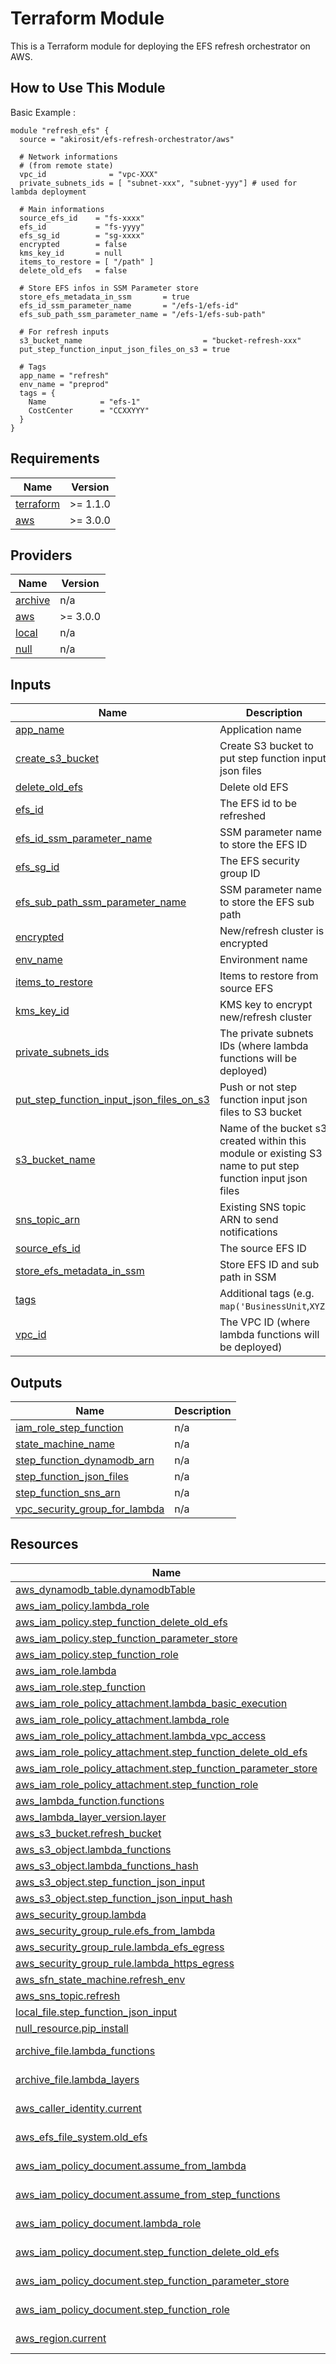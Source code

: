 # Terraform Module 

This is a Terraform module for deploying the EFS refresh orchestrator on AWS.

## How to Use This Module

Basic Example :

```hcl
module "refresh_efs" {
  source = "akirosit/efs-refresh-orchestrator/aws"

  # Network informations
  # (from remote state)
  vpc_id              = "vpc-XXX"
  private_subnets_ids = [ "subnet-xxx", "subnet-yyy"] # used for lambda deployment

  # Main informations
  source_efs_id    = "fs-xxxx"
  efs_id           = "fs-yyyy"
  efs_sg_id        = "sg-xxxx"
  encrypted        = false
  kms_key_id       = null
  items_to_restore = [ "/path" ]
  delete_old_efs   = false

  # Store EFS infos in SSM Parameter store
  store_efs_metadata_in_ssm       = true
  efs_id_ssm_parameter_name       = "/efs-1/efs-id"
  efs_sub_path_ssm_parameter_name = "/efs-1/efs-sub-path"

  # For refresh inputs
  s3_bucket_name                           = "bucket-refresh-xxx"
  put_step_function_input_json_files_on_s3 = true

  # Tags
  app_name = "refresh"
  env_name = "preprod"
  tags = {
    Name            = "efs-1"
    CostCenter      = "CCXXYYY"
  }
}
```

## Requirements

| Name | Version |
|------|---------|
| <a name="requirement_terraform"></a> [terraform](#requirement\_terraform) | >= 1.1.0 |
| <a name="requirement_aws"></a> [aws](#requirement\_aws) | >= 3.0.0 |

## Providers

| Name | Version |
|------|---------|
| <a name="provider_archive"></a> [archive](#provider\_archive) | n/a |
| <a name="provider_aws"></a> [aws](#provider\_aws) | >= 3.0.0 |
| <a name="provider_local"></a> [local](#provider\_local) | n/a |
| <a name="provider_null"></a> [null](#provider\_null) | n/a |

## Inputs

| Name | Description | Type | Default | Required |
|------|-------------|------|---------|:--------:|
| <a name="input_app_name"></a> [app\_name](#input\_app\_name) | Application name | `string` | n/a | yes |
| <a name="input_create_s3_bucket"></a> [create\_s3\_bucket](#input\_create\_s3\_bucket) | Create S3 bucket to put step function input json files | `bool` | `false` | no |
| <a name="input_delete_old_efs"></a> [delete\_old\_efs](#input\_delete\_old\_efs) | Delete old EFS | `bool` | `false` | no |
| <a name="input_efs_id"></a> [efs\_id](#input\_efs\_id) | The EFS id to be refreshed | `string` | n/a | yes |
| <a name="input_efs_id_ssm_parameter_name"></a> [efs\_id\_ssm\_parameter\_name](#input\_efs\_id\_ssm\_parameter\_name) | SSM parameter name to store the EFS ID | `string` | n/a | yes |
| <a name="input_efs_sg_id"></a> [efs\_sg\_id](#input\_efs\_sg\_id) | The EFS security group ID | `string` | n/a | yes |
| <a name="input_efs_sub_path_ssm_parameter_name"></a> [efs\_sub\_path\_ssm\_parameter\_name](#input\_efs\_sub\_path\_ssm\_parameter\_name) | SSM parameter name to store the EFS sub path | `string` | n/a | yes |
| <a name="input_encrypted"></a> [encrypted](#input\_encrypted) | New/refresh cluster is encrypted | `bool` | `false` | no |
| <a name="input_env_name"></a> [env\_name](#input\_env\_name) | Environment name | `string` | n/a | yes |
| <a name="input_items_to_restore"></a> [items\_to\_restore](#input\_items\_to\_restore) | Items to restore from source EFS | `list(string)` | n/a | yes |
| <a name="input_kms_key_id"></a> [kms\_key\_id](#input\_kms\_key\_id) | KMS key to encrypt new/refresh cluster | `string` | `null` | no |
| <a name="input_private_subnets_ids"></a> [private\_subnets\_ids](#input\_private\_subnets\_ids) | The private subnets IDs (where lambda functions will be deployed) | `list(string)` | n/a | yes |
| <a name="input_put_step_function_input_json_files_on_s3"></a> [put\_step\_function\_input\_json\_files\_on\_s3](#input\_put\_step\_function\_input\_json\_files\_on\_s3) | Push or not step function input json files to S3 bucket | `bool` | `false` | no |
| <a name="input_s3_bucket_name"></a> [s3\_bucket\_name](#input\_s3\_bucket\_name) | Name of the bucket s3 created within this module or existing S3 name to put step function input json files | `string` | `null` | no |
| <a name="input_sns_topic_arn"></a> [sns\_topic\_arn](#input\_sns\_topic\_arn) | Existing SNS topic ARN to send notifications | `string` | `null` | no |
| <a name="input_source_efs_id"></a> [source\_efs\_id](#input\_source\_efs\_id) | The source EFS ID | `string` | n/a | yes |
| <a name="input_store_efs_metadata_in_ssm"></a> [store\_efs\_metadata\_in\_ssm](#input\_store\_efs\_metadata\_in\_ssm) | Store EFS ID and sub path in SSM | `bool` | `false` | no |
| <a name="input_tags"></a> [tags](#input\_tags) | Additional tags (e.g. `map('BusinessUnit`,`XYZ`) | `map(string)` | `{}` | no |
| <a name="input_vpc_id"></a> [vpc\_id](#input\_vpc\_id) | The VPC ID (where lambda functions will be deployed) | `any` | n/a | yes |

## Outputs

| Name | Description |
|------|-------------|
| <a name="output_iam_role_step_function"></a> [iam\_role\_step\_function](#output\_iam\_role\_step\_function) | n/a |
| <a name="output_state_machine_name"></a> [state\_machine\_name](#output\_state\_machine\_name) | n/a |
| <a name="output_step_function_dynamodb_arn"></a> [step\_function\_dynamodb\_arn](#output\_step\_function\_dynamodb\_arn) | n/a |
| <a name="output_step_function_json_files"></a> [step\_function\_json\_files](#output\_step\_function\_json\_files) | n/a |
| <a name="output_step_function_sns_arn"></a> [step\_function\_sns\_arn](#output\_step\_function\_sns\_arn) | n/a |
| <a name="output_vpc_security_group_for_lambda"></a> [vpc\_security\_group\_for\_lambda](#output\_vpc\_security\_group\_for\_lambda) | n/a |

## Resources

| Name | Type |
|------|------|
| [aws_dynamodb_table.dynamodbTable](https://registry.terraform.io/providers/hashicorp/aws/latest/docs/resources/dynamodb_table) | resource |
| [aws_iam_policy.lambda_role](https://registry.terraform.io/providers/hashicorp/aws/latest/docs/resources/iam_policy) | resource |
| [aws_iam_policy.step_function_delete_old_efs](https://registry.terraform.io/providers/hashicorp/aws/latest/docs/resources/iam_policy) | resource |
| [aws_iam_policy.step_function_parameter_store](https://registry.terraform.io/providers/hashicorp/aws/latest/docs/resources/iam_policy) | resource |
| [aws_iam_policy.step_function_role](https://registry.terraform.io/providers/hashicorp/aws/latest/docs/resources/iam_policy) | resource |
| [aws_iam_role.lambda](https://registry.terraform.io/providers/hashicorp/aws/latest/docs/resources/iam_role) | resource |
| [aws_iam_role.step_function](https://registry.terraform.io/providers/hashicorp/aws/latest/docs/resources/iam_role) | resource |
| [aws_iam_role_policy_attachment.lambda_basic_execution](https://registry.terraform.io/providers/hashicorp/aws/latest/docs/resources/iam_role_policy_attachment) | resource |
| [aws_iam_role_policy_attachment.lambda_role](https://registry.terraform.io/providers/hashicorp/aws/latest/docs/resources/iam_role_policy_attachment) | resource |
| [aws_iam_role_policy_attachment.lambda_vpc_access](https://registry.terraform.io/providers/hashicorp/aws/latest/docs/resources/iam_role_policy_attachment) | resource |
| [aws_iam_role_policy_attachment.step_function_delete_old_efs](https://registry.terraform.io/providers/hashicorp/aws/latest/docs/resources/iam_role_policy_attachment) | resource |
| [aws_iam_role_policy_attachment.step_function_parameter_store](https://registry.terraform.io/providers/hashicorp/aws/latest/docs/resources/iam_role_policy_attachment) | resource |
| [aws_iam_role_policy_attachment.step_function_role](https://registry.terraform.io/providers/hashicorp/aws/latest/docs/resources/iam_role_policy_attachment) | resource |
| [aws_lambda_function.functions](https://registry.terraform.io/providers/hashicorp/aws/latest/docs/resources/lambda_function) | resource |
| [aws_lambda_layer_version.layer](https://registry.terraform.io/providers/hashicorp/aws/latest/docs/resources/lambda_layer_version) | resource |
| [aws_s3_bucket.refresh_bucket](https://registry.terraform.io/providers/hashicorp/aws/latest/docs/resources/s3_bucket) | resource |
| [aws_s3_object.lambda_functions](https://registry.terraform.io/providers/hashicorp/aws/latest/docs/resources/s3_object) | resource |
| [aws_s3_object.lambda_functions_hash](https://registry.terraform.io/providers/hashicorp/aws/latest/docs/resources/s3_object) | resource |
| [aws_s3_object.step_function_json_input](https://registry.terraform.io/providers/hashicorp/aws/latest/docs/resources/s3_object) | resource |
| [aws_s3_object.step_function_json_input_hash](https://registry.terraform.io/providers/hashicorp/aws/latest/docs/resources/s3_object) | resource |
| [aws_security_group.lambda](https://registry.terraform.io/providers/hashicorp/aws/latest/docs/resources/security_group) | resource |
| [aws_security_group_rule.efs_from_lambda](https://registry.terraform.io/providers/hashicorp/aws/latest/docs/resources/security_group_rule) | resource |
| [aws_security_group_rule.lambda_efs_egress](https://registry.terraform.io/providers/hashicorp/aws/latest/docs/resources/security_group_rule) | resource |
| [aws_security_group_rule.lambda_https_egress](https://registry.terraform.io/providers/hashicorp/aws/latest/docs/resources/security_group_rule) | resource |
| [aws_sfn_state_machine.refresh_env](https://registry.terraform.io/providers/hashicorp/aws/latest/docs/resources/sfn_state_machine) | resource |
| [aws_sns_topic.refresh](https://registry.terraform.io/providers/hashicorp/aws/latest/docs/resources/sns_topic) | resource |
| [local_file.step_function_json_input](https://registry.terraform.io/providers/hashicorp/local/latest/docs/resources/file) | resource |
| [null_resource.pip_install](https://registry.terraform.io/providers/hashicorp/null/latest/docs/resources/resource) | resource |
| [archive_file.lambda_functions](https://registry.terraform.io/providers/hashicorp/archive/latest/docs/data-sources/file) | data source |
| [archive_file.lambda_layers](https://registry.terraform.io/providers/hashicorp/archive/latest/docs/data-sources/file) | data source |
| [aws_caller_identity.current](https://registry.terraform.io/providers/hashicorp/aws/latest/docs/data-sources/caller_identity) | data source |
| [aws_efs_file_system.old_efs](https://registry.terraform.io/providers/hashicorp/aws/latest/docs/data-sources/efs_file_system) | data source |
| [aws_iam_policy_document.assume_from_lambda](https://registry.terraform.io/providers/hashicorp/aws/latest/docs/data-sources/iam_policy_document) | data source |
| [aws_iam_policy_document.assume_from_step_functions](https://registry.terraform.io/providers/hashicorp/aws/latest/docs/data-sources/iam_policy_document) | data source |
| [aws_iam_policy_document.lambda_role](https://registry.terraform.io/providers/hashicorp/aws/latest/docs/data-sources/iam_policy_document) | data source |
| [aws_iam_policy_document.step_function_delete_old_efs](https://registry.terraform.io/providers/hashicorp/aws/latest/docs/data-sources/iam_policy_document) | data source |
| [aws_iam_policy_document.step_function_parameter_store](https://registry.terraform.io/providers/hashicorp/aws/latest/docs/data-sources/iam_policy_document) | data source |
| [aws_iam_policy_document.step_function_role](https://registry.terraform.io/providers/hashicorp/aws/latest/docs/data-sources/iam_policy_document) | data source |
| [aws_region.current](https://registry.terraform.io/providers/hashicorp/aws/latest/docs/data-sources/region) | data source |